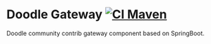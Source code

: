 # Doodle Gateway [![CI Maven](https://github.com/org-doodle/doodle-gateway/actions/workflows/ci-maven.yml/badge.svg)](https://github.com/org-doodle/doodle-gateway/actions/workflows/ci-maven.yml)
Doodle community contrib gateway component based on SpringBoot.
